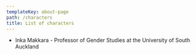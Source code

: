 ```yaml
---
templateKey: about-page
path: /characters
title: List of characters
---
```

* Inka Makkara - Professor of Gender Studies at the University of South Auckland